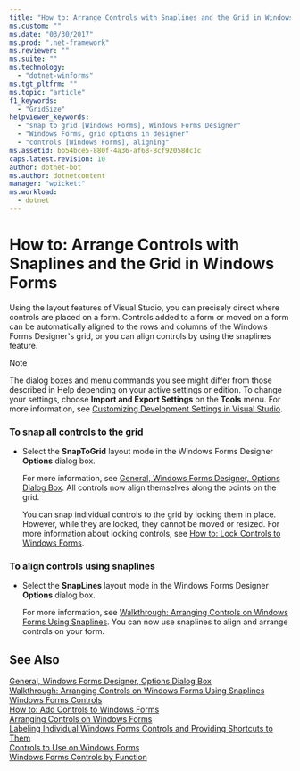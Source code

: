 ```yaml
---
title: "How to: Arrange Controls with Snaplines and the Grid in Windows Forms"
ms.custom: ""
ms.date: "03/30/2017"
ms.prod: ".net-framework"
ms.reviewer: ""
ms.suite: ""
ms.technology: 
  - "dotnet-winforms"
ms.tgt_pltfrm: ""
ms.topic: "article"
f1_keywords: 
  - "GridSize"
helpviewer_keywords: 
  - "snap to grid [Windows Forms], Windows Forms Designer"
  - "Windows Forms, grid options in designer"
  - "controls [Windows Forms], aligning"
ms.assetid: bb54bce5-880f-4a36-af68-8cf92058dc1c
caps.latest.revision: 10
author: dotnet-bot
ms.author: dotnetcontent
manager: "wpickett"
ms.workload: 
  - dotnet
---
```

# How to: Arrange Controls with Snaplines and the Grid in Windows Forms
Using the layout features of Visual Studio, you can precisely direct where controls are placed on a form. Controls added to a form or moved on a form can be automatically aligned to the rows and columns of the Windows Forms Designer's grid, or you can align controls by using the snaplines feature.  
  
> [!NOTE]
>  The dialog boxes and menu commands you see might differ from those described in Help depending on your active settings or edition. To change your settings, choose **Import and Export Settings** on the **Tools** menu. For more information, see [Customizing Development Settings in Visual Studio](http://msdn.microsoft.com/library/22c4debb-4e31-47a8-8f19-16f328d7dcd3).  
  
### To snap all controls to the grid  
  
-   Select the **SnapToGrid** layout mode in the Windows Forms Designer **Options** dialog box.  
  
     For more information, see [General, Windows Forms Designer, Options Dialog Box](http://msdn.microsoft.com/library/8dd170af-72f0-4212-b04b-034ceee92834). All controls now align themselves along the points on the grid.  
  
     You can snap individual controls to the grid by locking them in place. However, while they are locked, they cannot be moved or resized. For more information about locking controls, see [How to: Lock Controls to Windows Forms](../../../../docs/framework/winforms/controls/how-to-lock-controls-to-windows-forms.md).  
  
### To align controls using snaplines  
  
-   Select the **SnapLines** layout mode in the Windows Forms Designer **Options** dialog box.  
  
     For more information, see [Walkthrough: Arranging Controls on Windows Forms Using Snaplines](../../../../docs/framework/winforms/controls/walkthrough-arranging-controls-on-windows-forms-using-snaplines.md). You can now use snaplines to align and arrange controls on your form.  
  
## See Also  
 [General, Windows Forms Designer, Options Dialog Box](http://msdn.microsoft.com/library/8dd170af-72f0-4212-b04b-034ceee92834)  
 [Walkthrough: Arranging Controls on Windows Forms Using Snaplines](../../../../docs/framework/winforms/controls/walkthrough-arranging-controls-on-windows-forms-using-snaplines.md)  
 [Windows Forms Controls](../../../../docs/framework/winforms/controls/index.md)  
 [How to: Add Controls to Windows Forms](../../../../docs/framework/winforms/controls/how-to-add-controls-to-windows-forms.md)  
 [Arranging Controls on Windows Forms](../../../../docs/framework/winforms/controls/arranging-controls-on-windows-forms.md)  
 [Labeling Individual Windows Forms Controls and Providing Shortcuts to Them](../../../../docs/framework/winforms/controls/labeling-individual-windows-forms-controls-and-providing-shortcuts-to-them.md)  
 [Controls to Use on Windows Forms](../../../../docs/framework/winforms/controls/controls-to-use-on-windows-forms.md)  
 [Windows Forms Controls by Function](../../../../docs/framework/winforms/controls/windows-forms-controls-by-function.md)
